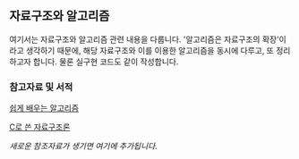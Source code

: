 ## 자료구조와 알고리즘

여기서는 자료구조와 알고리즘 관련 내용을 다룹니다. '알고리즘은 자료구조의 확장'이라고 생각하기 때문에, 해당 자료구조와 이를 이용한 알고리즘을 동시에 다루고, 또 정리하고자 합니다. 물론 실구현 코드도 같이 작성합니다.

### 참고자료 및 서적

[쉽게 배우는 알고리즘](http://www.yes24.com/Product/Goods/58154784?OzSrank=2)

[C로 쓴 자료구조론](http://www.yes24.com/Product/Goods/16852?OzSrank=2)

*새로운 참조자료가 생기면 여기에 추가됩니다.*
